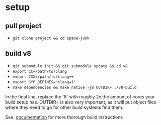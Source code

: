 setup
===

## pull project
+ `git clone project && cd space-junk`

## build v8
+ `git submodule init && git submodule update && cd v8`
+ `export CC=/path/to/clang`
+ `export CXX=/path/to/clang++`
+ `export GYP_DEFINES="clang=1"`
+ `make dependencies && make native -j8 OUTDIR=../v8-build`

In the final line, replace the '8' with roughly 2x the amount of cores your build setup has. OUTDIR= is also very important, as it will put object files where they need to go for other build systems find them.

See: [documentation](https://code.google.com/p/v8/wiki/BuildingWithGYP) for more thorough build instructions
